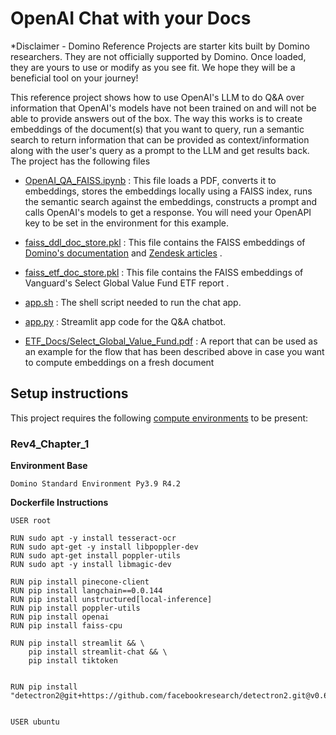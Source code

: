 # OpenAI Chat with your Docs

*Disclaimer - Domino Reference Projects are starter kits built by Domino researchers. They are not officially supported by Domino. Once loaded, they are yours to use or modify as you see fit. We hope they will be a beneficial tool on your journey!


This reference project shows how to use OpenAI's LLM to do Q&A over information that OpenAI's models have not been trained on and will not be able to provide answers out of the box. The way this works is to create embeddings of the document(s) that you want to query, run a semantic search to return information that can be provided as context/information along with the user's query as a prompt to the LLM and get results back. The project has the following files 


* [OpenAI_QA_FAISS.ipynb](OpenAI_QA_FAISS.ipynb) : This file loads a PDF, converts it to embeddings, stores the embeddings locally using a FAISS index, runs the semantic search against the embeddings, constructs a prompt and calls OpenAI's models to get a response. You will need your OpenAPI key to be set in the environment for this example.

* [faiss_ddl_doc_store.pkl](faiss_store.pkl) : This file contains the FAISS embeddings of [Domino's documentation](https://docs.dominodatalab.com/) and [Zendesk articles](https://tickets.dominodatalab.com/hc/en-us/categories/360005759691-Product-Areas) . 

* [faiss_etf_doc_store.pkl](faiss_store.pkl) : This file contains the FAISS embeddings of Vanguard's Select Global Value Fund ETF report .

* [app.sh](app.sh) : The shell script needed to run the chat app.

* [app.py](app.py) : Streamlit app code for the Q&A chatbot. 

* [ETF_Docs/Select_Global_Value_Fund.pdf](ETF_Docs/Select_Global_Value_Fund.pdf) : A report that can be used as an example for the flow that has been described above in case you want to compute embeddings on a fresh document

## Setup instructions

This project requires the following [compute environments](https://docs.dominodatalab.com/en/latest/user_guide/f51038/environments/) to be present:

### Rev4_Chapter_1
**Environment Base** 

`Domino Standard Environment Py3.9 R4.2`

**Dockerfile Instructions**

```
USER root

RUN sudo apt -y install tesseract-ocr
RUN sudo apt-get -y install libpoppler-dev
RUN sudo apt-get install poppler-utils
RUN sudo apt -y install libmagic-dev

RUN pip install pinecone-client
RUN pip install langchain==0.0.144
RUN pip install unstructured[local-inference]
RUN pip install poppler-utils
RUN pip install openai
RUN pip install faiss-cpu

RUN pip install streamlit && \
    pip install streamlit-chat && \
    pip install tiktoken 


RUN pip install "detectron2@git+https://github.com/facebookresearch/detectron2.git@v0.6#egg=detectron2"


USER ubuntu
```
